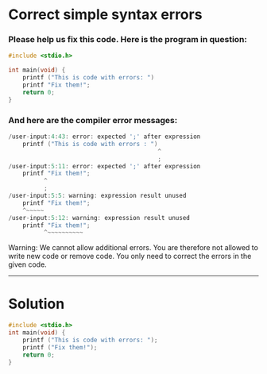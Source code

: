 # Correct simple syntax errors

### Please help us fix this code. Here is the program in question:
```C++
#include <stdio.h>

int main(void) {
    printf ("This is code with errors: ")
    printf "Fix them!";
    return 0;
}
```
### And here are the compiler error messages:

```C++
/user-input:4:43: error: expected ';' after expression
    printf ("This is code with errors : ")
                                          ^
                                          ;
/user-input:5:11: error: expected ';' after expression
    printf "Fix them!";
          ^
          ;
/user-input:5:5: warning: expression result unused
    printf "Fix them!";
    ^~~~~~
/user-input:5:12: warning: expression result unused
    printf "Fix them!";
          ^~~~~~~~~~~  
```
<dl>
<dt>Warning: We cannot allow additional errors. You are therefore not allowed to write new code or remove code. You only need to correct the errors in the given code.</dt>
</dl>

***
# Solution
```C
#include <stdio.h>
int main(void) {
    printf ("This is code with errors: ");
    printf ("Fix them!");
    return 0;
}
```


